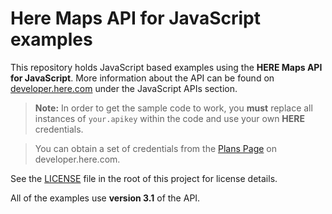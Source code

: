 # Here Maps API for JavaScript examples

This repository holds JavaScript based examples using the **HERE Maps API for JavaScript**. More information about the API can be found on [developer.here.com](https://developer.here.com/develop/javascript-api) under the JavaScript APIs section.

>**Note:** In order to get the sample code to work, you **must** replace all instances of `your.apikey` within the code and use your own **HERE** credentials.

>You can obtain a set of credentials from the [Plans Page](https://developer.here.com/plans) on developer.here.com.

See the [LICENSE](LICENSE) file in the root of this project for license details.

All of the examples use **version 3.1** of the API.
